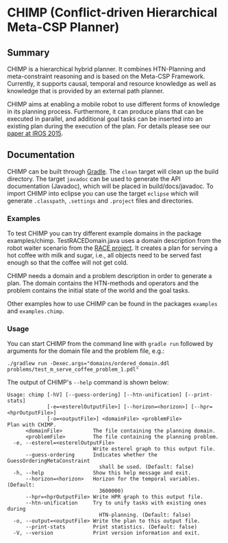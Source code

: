 CHIMP (Conflict-driven Hierarchical Meta-CSP Planner)
=====================================================

Summary
-------

CHIMP is a hierarchical hybrid planner. It combines HTN-Planning and meta-constraint reasoning and is based on the Meta-CSP Framework. Currently, it supports causal, temporal and resource knowledge as well as knowledge that is provided by an external path planner.

CHIMP aims at enabling a mobile robot to use different forms of knowledge in its planning process. Furthermore, it can produce plans that can be executed in parallel, and additional goal tasks can be inserted into an existing plan during the execution of the plan. For details please see our [paper at IROS 2015][iros-paper].

[iros-paper]: http://aass.oru.se/~mmi/papers/iros15-chimp.pdf


Documentation
-------------

CHIMP can be built through [Gradle](http://gradle.org).
The `clean` target will clean up the build directory. The target `javadoc` can be used to generate the API documentation (Javadoc), which will be placed in build/docs/javadoc.
To import CHIMP into eclipse you can use the target `eclipse` which will generate `.classpath`, `.settings` and `.project` files and directories.

### Examples ###

To test CHIMP you can try different example domains in the package examples/chimp. TestRACEDomain.java uses a domain description from the robot waiter scenario from the [RACE project](http://project-race.eu/). It creates a plan for serving a hot coffee with milk and sugar, i.e., all objects need to be served fast enough so that the coffee will not get cold.

CHIMP needs a domain and a problem description in order to generate a plan. The domain contains the HTN-methods and operators and the problem contains the initial state of the world and the goal tasks.

Other examples how to use CHIMP can be found in the packages `examples` and `examples.chimp`.

### Usage ###

You can start CHIMP from the command line with `gradle run` followed by arguments for the domain file and the problem file, e.g.:

```
./gradlew run -Dexec.args="domains/ordered_domain.ddl problems/test_m_serve_coffee_problem_1.pdl"
```

The output of CHIMP's `--help` command is shown below:
```
Usage: chimp [-hV] [--guess-ordering] [--htn-unification] [--print-stats]
             [-e=<esterelOutputFile>] [--horizon=<horizon>] [--hpr=<hprOutputFile>]
             [-o=<outputFile>] <domainFile> <problemFile>
Plan with CHIMP.
      <domainFile>          The file containing the planning domain.
      <problemFile>         The file containing the planning problem.
  -e, --esterel=<esterelOutputFile>
                            Write esterel graph to this output file.
      --guess-ordering      Indicates whether the GuessOrderingMetaConstraint
                              shall be used. (Default: false)
  -h, --help                Show this help message and exit.
      --horizon=<horizon>   Horizon for the temporal variables. (Default:
                              3600000)
      --hpr=<hprOutputFile> Write HPR graph to this output file.
      --htn-unification     Try to unify tasks with existing ones during
                              HTN-planning. (Default: false)
  -o, --output=<outputFile> Write the plan to this output file.
      --print-stats         Print statistics. (Default: false)
  -V, --version             Print version information and exit.

```




